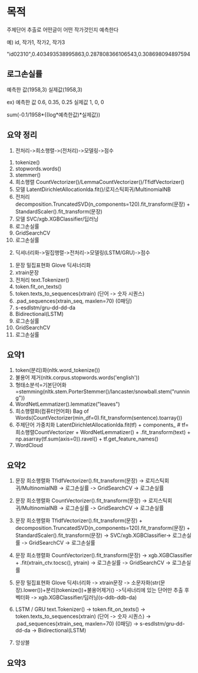 # 목적
주제단어 추출로 어떤글이 어떤 작가것인지 예측한다


예) id, 작가1, 작가2, 작가3


"id02310",0.403493538995863,0.287808366106543,0.308698094897594


## 로그손실률
예측한 값(1958,3) 실제값(1958,3)


ex) 예측한 값 0.6, 0.35, 0.25  실제값 1, 0, 0


sum(-0.1/1958*{(log*예측한값)*실제값})


## 요약 정리
1) 전처리->희소행렬->(전처리)->모델링->점수
1. tokenize()
2. stopwords.words()
3. stemmer() 
4. 희소행렬 CountVectorizer()/LemmaCountVectorizer()/TfidfVectorizer() 
5. 모델 LatentDirichletAllocationlda.fit()/로지스틱회귀/MultinomialNB
6. 전처리 decomposition.TruncatedSVD(n_components=120).fit_transform(문장) + StandardScaler().fit_transform(문장)
7. 모델 SVC/xgb.XGBClassifier/딥러닝
8. 로그손실률
9. GridSearchCV
10. 로그손실률
 
2) 딕셔너리화->밀집행렬->전처리->모델링(LSTM/GRU)->점수
1. 문장 밀집표현화 Glove 딕셔너리화 
2. xtrain문장
3. 전처리 text.Tokenizer() 
4. token.fit_on_texts() 
5. token.texts_to_sequences(xtrain) (단어 -> 숫자 시퀀스)
6. .pad_sequences(xtrain_seq, maxlen=70) (0패딩) 
7. s-esdlstm/gru-dd-dd-da
8. Bidirectional(LSTM)
9. 로그손실률
10. GridSearchCV
11. 로그손실률



## 요약1
1. token(분리)화(nltk.word_tokenize())
2. 불용어 제거(nltk.corpus.stopwords.words('english')) 
3. 형태소분석=기본단어화=stemming(nltk.stem.PorterStemmer()/lancaster/snowball.stem("running"))
4. WordNetLemmatizer().lemmatize("leaves") 
5. 희소행렬화(컴퓨터언어화) Bag of Words(CountVectorizer(min_df=0).fit_transform(sentence).toarray())
6. 주제단어 가중치화 LatentDirichletAllocationlda.fit(tf) + components_ # tf=희소행렬CountVectorizer + WordNetLemmatizer() + .fit_transform(text) + np.asarray(tf.sum(axis=0)).ravel() + tf.get_feature_names()
7. WordCloud

## 요약2
1. 문장 희소행렬화 TfidfVectorizer().fit_transform(문장) -> 로지스틱회귀/MultinomialNB -> 로그손실률 -> GridSearchCV -> 로그손실률

2. 문장 희소행렬화 CountVectorizer().fit_transform(문장) -> 로지스틱회귀/MultinomialNB -> 로그손실률 -> GridSearchCV -> 로그손실률

3. 문장 희소행렬화 TfidfVectorizer().fit_transform(문장) + decomposition.TruncatedSVD(n_components=120).fit_transform(문장) + StandardScaler().fit_transform(문장) -> SVC/xgb.XGBClassifier-> 로그손실률 -> GridSearchCV -> 로그손실률

4. 문장 희소행렬화 CountVectorizer().fit_transform(문장) -> xgb.XGBClassifier + .fit(xtrain_ctv.tocsc(), ytrain) -> 로그손실률 -> GridSearchCV -> 로그손실률

5. 문장 밀집표현화 Glove 딕셔너리화 -> xtrain문장 -> 소문자화(str(문장).lower())+분리(tokenize())+불용어제거() ->딕셔너리에 있는 단어만 추출 후 벡터화 -> xgb.XGBClassifier/딥러닝(s-ddb-ddb-da)

6. LSTM / GRU
text.Tokenizer() -> token.fit_on_texts() -> token.texts_to_sequences(xtrain) (단어 -> 숫자 시퀀스) -> .pad_sequences(xtrain_seq, maxlen=70) (0패딩) -> s-esdlstm/gru-dd-dd-da -> Bidirectional(LSTM)

7. 앙상블

## 요약3

